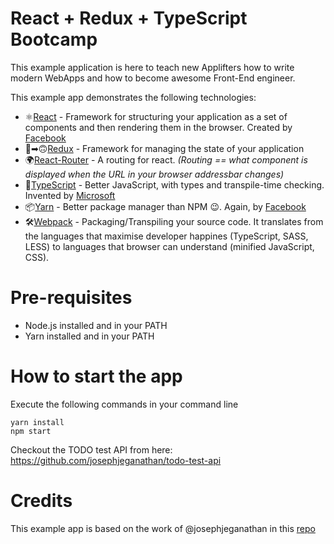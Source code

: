 # React + Redux + TypeScript Bootcamp

This example application is here to teach new Applifters how to write modern WebApps and how to become awesome Front-End engineer.

This example app demonstrates the following technologies:

* ⚛️[React](https://facebook.github.io/react/) - Framework for structuring your application as a set of components and then rendering them in the browser. Created by [Facebook](https://www.facebook.com)
* 🙂➡︎️🙃[Redux](https://github.com/reactjs/redux) - Framework for managing the state of your application
* 🌍[React-Router](https://reacttraining.com/react-router/) - A routing for react. *(Routing == what component is displayed when the URL in your browser addressbar changes)*
* 📝[TypeScript](https://www.typescriptlang.org/) - Better JavaScript, with types and transpile-time checking. Invented by [Microsoft](https://microsoft.com)
* 📦[Yarn](https://yarnpkg.com/en/) - Better package manager than NPM 😉. Again, by [Facebook](https://www.facebook.com)
* 🛠[Webpack](http://webpack.github.io/docs/) - Packaging/Transpiling your source code. It translates from the languages that maximise developer happines (TypeScript, SASS, LESS) to languages that browser can understand (minified JavaScript, CSS).

# Pre-requisites

* Node.js installed and in your PATH
* Yarn installed and in your PATH


# How to start the app

Execute the following commands in your command line

```
yarn install
npm start
```

Checkout the TODO test API from here: https://github.com/josephjeganathan/todo-test-api


# Credits

This example app is based on the work of @josephjeganathan in this [repo](https://github.com/josephjeganathan/react-redux-typescript)